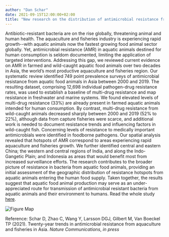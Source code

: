 ```yaml
---
author: "Dan Schar"
date: 2021-09-15T12:00:00+02:00
title: "New research on the distribution of antimicrobial resistance from Asia's aquaculture and fisheries industry"
---
```

Antibiotic-resistant bacteria are on the rise globally, threatening animal and human health. The aquaculture and fisheries industry is experiencing rapid growth--with aquatic animals now the fastest growing food animal sector globally. Yet, antimicrobial resistance (AMR) in aquatic animals destined for human consumption is seldom documented, limiting the application of targeted interventions. Addressing this gap, we reviewed current evidence on AMR in farmed and wild-caught aquatic food animals over two decades in Asia, the world’s most productive aquaculture and fisheries region. Our systematic review identified 749 point prevalence surveys of antimicrobial resistance from aquatic food animals in Asia between 2000 and 2019. The resulting dataset, comprising 12,698 individual pathogen-drug resistance rates, was used to establish a baseline of multi-drug resistance and map resistance in freshwater and marine systems. We found elevated levels of multi-drug resistance (33%) are already present in farmed aquatic animals intended for human consumption. By contrast, multi-drug resistance from wild-caught animals decreased sharply between 2000 and 2019 (52% to 22%), although data from capture fisheries were scarce, and additional work is needed to document resistance trends and influencing factors in wild-caught fish. Concerning levels of resistance to medically important antimicrobials were identified in foodborne pathogens. Our spatial analysis revealed that hotspots of AMR correspond to areas experiencing rapid aquaculture and fisheries growth. We further identified central and eastern China; the western and central regions of India, and along the Indo-Gangetic Plain; and Indonesia as areas that would benefit most from increased surveillance efforts. The research contributes to the broader picture of resistance in bacteria from aquatic food animals, providing an initial assessment of the geographic distribution of resistance hotspots from aquatic animals entering the human food supply. Taken together, the results suggest that aquatic food animal production may serve as an under-appreciated route for transmission of antimicrobial resistant bacteria from aquatic animals and their environment to humans. Read the whole study [here](https://www.nature.com/articles/s41467-021-25655-8).

![Figure Map](/images/AMR_Nat_Com.png)

Reference:
Schar D, Zhao C, Wang Y, Larsson DGJ, Gilbert M, Van Boeckel TP (2021). Twenty-year trends in antimicrobial resistance from aquaculture and fisheries in Asia. *Nature Communications*, *in press*
